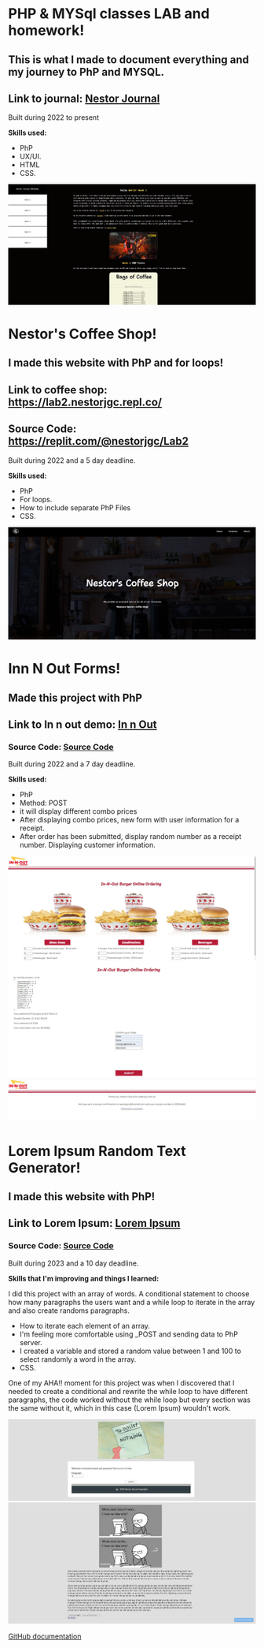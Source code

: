# PHP & MYSql classes LAB and homework!
## This is what I made to document everything and my journey to PhP and MYSQL.
## Link to journal: <a href="https://nestor-journal-weeks.nestorjgc.repl.co/" target="_blank">Nestor Journal</a><br>


<p>Built during 2022 to present</p>

<b>Skills used:</b>
  <p></p>
  <ul>
  <li>PhP</li>
  <li>UX/UI.</li>
  <li>HTML</li>
  <li>CSS.</li>
</ul>

![](https://github.com/nestorjgc/PHP/blob/main/assets/first.JPG)


# Nestor's Coffee Shop!
## I made this website with PhP and for loops!
## Link to coffee shop: https://lab2.nestorjgc.repl.co/
## Source Code: https://replit.com/@nestorjgc/Lab2

<p>Built during 2022 and a 5 day deadline.</p>

<b>Skills used:</b>
  <p></p>
  <ul>
  <li>PhP</li>
  <li>For loops.</li>
  <li>How to include separate PhP Files</li>
  <li>CSS.</li>
</ul>

![](https://github.com/nestorjgc/PHP/blob/main/assets/two.JPG)

# Inn N Out Forms!
## Made this project with PhP
## Link to In n out demo: <a href="https://in-n-outforms.nestorjgc.repl.co/" target="_blank">In n Out</a><br>
### Source Code: <a href="https://replit.com/@nestorjgc/In-n-outForms#receipt_form.php" target="_blank">Source Code</a><br>

<p>Built during 2022 and a 7 day deadline.</p>

<b>Skills used:</b>
  <p></p>
  <ul>
  <li>PhP</li>
  <li>Method: POST</li>
  <li>it will display different combo prices</li>
  <li>After displaying combo prices, new form with user information for a receipt.</li>
  <li>After order has been submitted, display random number as a receipt number. Displaying customer information.</li>
</ul>

![](https://github.com/nestorjgc/PHP/blob/main/assets/threeone.JPG)
![](https://github.com/nestorjgc/PHP/blob/main/assets/threetwo.JPG)
![](https://github.com/nestorjgc/PHP/blob/main/assets/threethree.JPG)


# Lorem Ipsum Random Text Generator!
## I made this website with PhP!
## Link to Lorem Ipsum: <a href="https://web-project-2-lorem-ipsum-generator.nestorjgc.repl.co/" target="_blank">Lorem Ipsum</a><br>
### Source Code: <a href="https://replit.com/@nestorjgc/Web-Project-2-Lorem-Ipsum-Generator" target="_blank">Source Code</a><br>

<p>Built during 2023 and a 10 day deadline.</p>

<b>Skills that I'm improving and things I learned:</b>
  <p>I did this project with an array of words. A conditional statement to choose how many paragraphs the users want and a while loop to iterate in the array and also create randoms paragraphs.</p>
  <ul>
  <li>How to iterate each element of an array.</li>
  <li>I'm feeling more comfortable using _POST and sending data to PhP server.</li>
  <li>I created a variable and stored a random value between 1 and 100 to select randomly a word in the array.</li>
  <li>CSS.</li>
</ul>
<p>One of my AHA!! moment for this project was when I discovered that I needed to create a conditional and rewrite the while loop to have different paragraphs, the code worked without the while loop but every section was the same without it, which in this case (Lorem Ipsum) wouldn't work.</p>

![](https://github.com/nestorjgc/PHP/blob/main/assets/fourth.JPG)
![](https://github.com/nestorjgc/PHP/blob/main/assets/fourthone.JPG)

<a href="https://docs.github.com/en" target="_blank">GitHub documentation</a>




